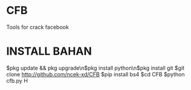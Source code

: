 # CFB
Tools for crack facebook
# INSTALL BAHAN

$pkg update && pkg upgrade\n$pkg install python\n$pkg install git
$git clone http://github.com/ncek-xd/CFB
$pip install bs4
$cd CFB
$python cfb.py
H
